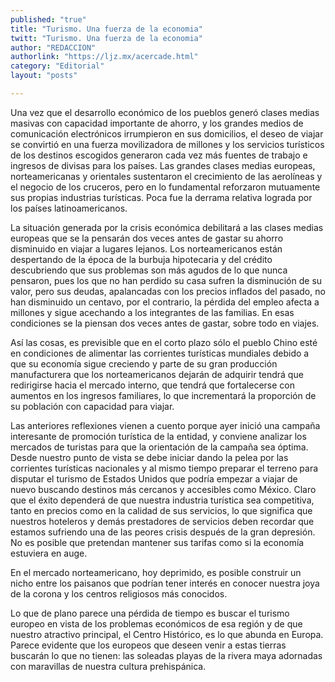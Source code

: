 ```yaml
---
published: "true"
title: "Turismo. Una fuerza de la economia"
twitt: "Turismo. Una fuerza de la economia"
author: "REDACCION"
authorlink: "https://ljz.mx/acercade.html"
category: "Editorial"
layout: "posts"

---
```



  Una vez que el desarrollo económico de los pueblos generó clases medias masivas con capacidad importante de ahorro, y los grandes medios de comunicación electrónicos irrumpieron en sus domicilios, el deseo de viajar se convirtió en una fuerza movilizadora de millones y los servicios turísticos de los destinos escogidos generaron cada vez más fuentes de trabajo e ingresos de divisas para los países. Las grandes clases medias europeas, norteamericanas y orientales sustentaron el crecimiento de las aerolíneas y el negocio de los cruceros, pero en lo fundamental reforzaron mutuamente sus propias industrias turísticas. Poca fue la derrama relativa lograda por los países latinoamericanos.



  La situación generada por la crisis económica debilitará a las clases medias europeas que se la pensarán dos veces antes de gastar su ahorro disminuido en viajar a lugares lejanos. Los norteamericanos están despertando de la época de la burbuja hipotecaria y del crédito descubriendo que sus problemas son más agudos de lo que nunca pensaron, pues los que no han perdido su casa sufren la disminución de su valor, pero sus deudas, apalancadas con los precios inflados del pasado, no han disminuido un centavo, por el contrario, la pérdida del empleo afecta a millones y sigue acechando a los integrantes de las familias. En esas condiciones se la piensan dos veces antes de gastar, sobre todo en viajes.



  Así las cosas, es previsible que en el corto plazo sólo el pueblo Chino esté en condiciones de alimentar las corrientes turísticas mundiales debido a que su economía sigue creciendo y parte de su gran producción manufacturera que los norteamericanos dejarán de adquirir tendrá que redirigirse hacia el mercado interno, que tendrá que fortalecerse con aumentos en los ingresos familiares, lo que incrementará la proporción de su población con capacidad para viajar.



  Las anteriores reflexiones vienen a cuento porque ayer inició una campaña interesante de promoción turística de la entidad, y conviene analizar los mercados de turistas para que la orientación de la campaña sea óptima. Desde nuestro punto de vista se debe iniciar dando la pelea por las corrientes turísticas nacionales y al mismo tiempo preparar el terreno para disputar el turismo de Estados Unidos que podría empezar a viajar de nuevo buscando destinos más cercanos y accesibles como México. Claro que el éxito dependerá de que nuestra industria turística sea competitiva, tanto en precios como en la calidad de sus servicios, lo que significa que nuestros hoteleros y demás prestadores de servicios deben recordar que estamos sufriendo una de las peores crisis después de la gran depresión. No es posible que pretendan mantener sus tarifas como si la economía estuviera en auge.



  En el mercado norteamericano, hoy deprimido, es posible construir un nicho entre los paisanos que podrían tener interés en conocer nuestra joya de la corona y los centros religiosos más conocidos.



  Lo que de plano parece una pérdida de tiempo es buscar el turismo europeo en vista de los problemas económicos de esa región y de que nuestro atractivo principal, el Centro Histórico, es lo que abunda en Europa. Parece evidente que los europeos que deseen venir a estas tierras buscarán lo que no tienen: las soleadas playas de la rivera maya adornadas con maravillas de nuestra cultura prehispánica.

